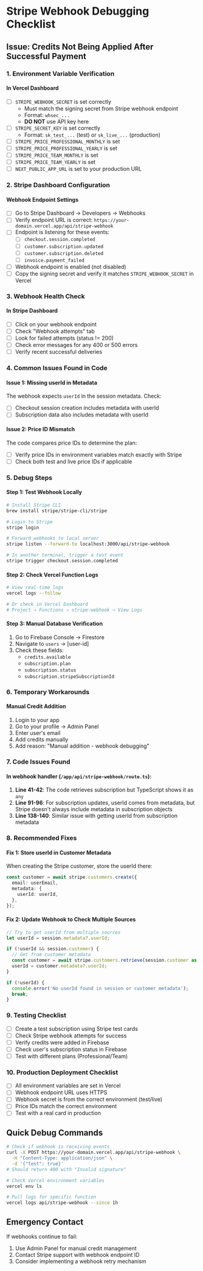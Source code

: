 # Stripe Webhook Debugging Checklist

## Issue: Credits Not Being Applied After Successful Payment

### 1. Environment Variable Verification

#### In Vercel Dashboard
- [ ] `STRIPE_WEBHOOK_SECRET` is set correctly
  - Must match the signing secret from Stripe webhook endpoint
  - Format: `whsec_...`
  - **DO NOT** use API key here
- [ ] `STRIPE_SECRET_KEY` is set correctly
  - Format: `sk_test_...` (test) or `sk_live_...` (production)
- [ ] `STRIPE_PRICE_PROFESSIONAL_MONTHLY` is set
- [ ] `STRIPE_PRICE_PROFESSIONAL_YEARLY` is set
- [ ] `STRIPE_PRICE_TEAM_MONTHLY` is set
- [ ] `STRIPE_PRICE_TEAM_YEARLY` is set
- [ ] `NEXT_PUBLIC_APP_URL` is set to your production URL

### 2. Stripe Dashboard Configuration

#### Webhook Endpoint Settings
- [ ] Go to Stripe Dashboard → Developers → Webhooks
- [ ] Verify endpoint URL is correct: `https://your-domain.vercel.app/api/stripe-webhook`
- [ ] Endpoint is listening for these events:
  - [ ] `checkout.session.completed`
  - [ ] `customer.subscription.updated`
  - [ ] `customer.subscription.deleted`
  - [ ] `invoice.payment_failed`
- [ ] Webhook endpoint is enabled (not disabled)
- [ ] Copy the signing secret and verify it matches `STRIPE_WEBHOOK_SECRET` in Vercel

### 3. Webhook Health Check

#### In Stripe Dashboard
- [ ] Click on your webhook endpoint
- [ ] Check "Webhook attempts" tab
- [ ] Look for failed attempts (status != 200)
- [ ] Check error messages for any 400 or 500 errors
- [ ] Verify recent successful deliveries

### 4. Common Issues Found in Code

#### Issue 1: Missing userId in Metadata
The webhook expects `userId` in the session metadata. Check:
- [ ] Checkout session creation includes metadata with userId
- [ ] Subscription data also includes metadata with userId

#### Issue 2: Price ID Mismatch
The code compares price IDs to determine the plan:
- [ ] Verify price IDs in environment variables match exactly with Stripe
- [ ] Check both test and live price IDs if applicable

### 5. Debug Steps

#### Step 1: Test Webhook Locally
```bash
# Install Stripe CLI
brew install stripe/stripe-cli/stripe

# Login to Stripe
stripe login

# Forward webhooks to local server
stripe listen --forward-to localhost:3000/api/stripe-webhook

# In another terminal, trigger a test event
stripe trigger checkout.session.completed
```

#### Step 2: Check Vercel Function Logs
```bash
# View real-time logs
vercel logs --follow

# Or check in Vercel Dashboard
# Project → Functions → stripe-webhook → View Logs
```

#### Step 3: Manual Database Verification
1. Go to Firebase Console → Firestore
2. Navigate to `users` → [user-id]
3. Check these fields:
   - `credits.available`
   - `subscription.plan`
   - `subscription.status`
   - `subscription.stripeSubscriptionId`

### 6. Temporary Workarounds

#### Manual Credit Addition
1. Login to your app
2. Go to your profile → Admin Panel
3. Enter user's email
4. Add credits manually
5. Add reason: "Manual addition - webhook debugging"

### 7. Code Issues Found

#### In webhook handler (`/app/api/stripe-webhook/route.ts`):
1. **Line 41-42**: The code retrieves subscription but TypeScript shows it as `any`
2. **Line 91-96**: For subscription updates, userId comes from metadata, but Stripe doesn't always include metadata in subscription objects
3. **Line 138-140**: Similar issue with getting userId from subscription metadata

### 8. Recommended Fixes

#### Fix 1: Store userId in Customer Metadata
When creating the Stripe customer, store the userId there:
```typescript
const customer = await stripe.customers.create({
  email: userEmail,
  metadata: {
    userId: userId,
  },
});
```

#### Fix 2: Update Webhook to Check Multiple Sources
```typescript
// Try to get userId from multiple sources
let userId = session.metadata?.userId;

if (!userId && session.customer) {
  // Get from customer metadata
  const customer = await stripe.customers.retrieve(session.customer as string);
  userId = customer.metadata?.userId;
}

if (!userId) {
  console.error('No userId found in session or customer metadata');
  break;
}
```

### 9. Testing Checklist

- [ ] Create a test subscription using Stripe test cards
- [ ] Check Stripe webhook attempts for success
- [ ] Verify credits were added in Firebase
- [ ] Check user's subscription status in Firebase
- [ ] Test with different plans (Professional/Team)

### 10. Production Deployment Checklist

- [ ] All environment variables are set in Vercel
- [ ] Webhook endpoint URL uses HTTPS
- [ ] Webhook secret is from the correct environment (test/live)
- [ ] Price IDs match the correct environment
- [ ] Test with a real card in production

## Quick Debug Commands

```bash
# Check if webhook is receiving events
curl -X POST https://your-domain.vercel.app/api/stripe-webhook \
  -H "Content-Type: application/json" \
  -d '{"test": true}'
# Should return 400 with "Invalid signature"

# Check Vercel environment variables
vercel env ls

# Pull logs for specific function
vercel logs api/stripe-webhook --since 1h
```

## Emergency Contact

If webhooks continue to fail:
1. Use Admin Panel for manual credit management
2. Contact Stripe support with webhook endpoint ID
3. Consider implementing a webhook retry mechanism